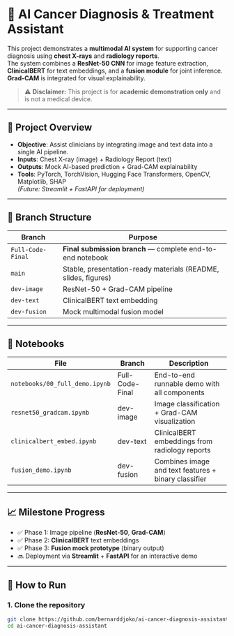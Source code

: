 # 🧠 AI Cancer Diagnosis & Treatment Assistant

This project demonstrates a **multimodal AI system** for supporting cancer diagnosis using **chest X-rays** and **radiology reports**.  
The system combines a **ResNet-50 CNN** for image feature extraction, **ClinicalBERT** for text embeddings, and a **fusion module** for joint inference.  
**Grad-CAM** is integrated for visual explainability.

> ⚠️ **Disclaimer:** This project is for **academic demonstration only** and is not a medical device.

---

## 🚀 Project Overview

- **Objective**: Assist clinicians by integrating image and text data into a single AI pipeline.
- **Inputs**: Chest X-ray (image) + Radiology Report (text)
- **Outputs**: Mock AI-based prediction + Grad-CAM explainability
- **Tools**: PyTorch, TorchVision, Hugging Face Transformers, OpenCV, Matplotlib, SHAP  
  *(Future: Streamlit + FastAPI for deployment)*

---

## 🔧 Branch Structure

| Branch              | Purpose                                                      |
|---------------------|--------------------------------------------------------------|
| `Full-Code-Final`   | **Final submission branch** — complete end-to-end notebook   |
| `main`              | Stable, presentation-ready materials (README, slides, figures) |
| `dev-image`         | ResNet-50 + Grad-CAM pipeline                                |
| `dev-text`          | ClinicalBERT text embedding                                  |
| `dev-fusion`        | Mock multimodal fusion model                                 |

---

## 📂 Notebooks

| File                              | Branch            | Description                                   |
|-----------------------------------|-------------------|-----------------------------------------------|
| `notebooks/00_full_demo.ipynb`    | Full-Code-Final   | End-to-end runnable demo with all components  |
| `resnet50_gradcam.ipynb`          | dev-image         | Image classification + Grad-CAM visualization |
| `clinicalbert_embed.ipynb`        | dev-text          | ClinicalBERT embeddings from radiology reports |
| `fusion_demo.ipynb`               | dev-fusion        | Combines image and text features + binary classifier |

---

## 📈 Milestone Progress

- ✅ Phase 1: Image pipeline (**ResNet-50**, **Grad-CAM**)
- ✅ Phase 2: **ClinicalBERT** text embeddings
- ✅ Phase 3: **Fusion mock prototype** (binary output)
- 🔜 Deployment via **Streamlit** + **FastAPI** for an interactive demo

---

## 🧪 How to Run

### 1. Clone the repository
```bash
git clone https://github.com/bernarddjoko/ai-cancer-diagnosis-assistant.git
cd ai-cancer-diagnosis-assistant
